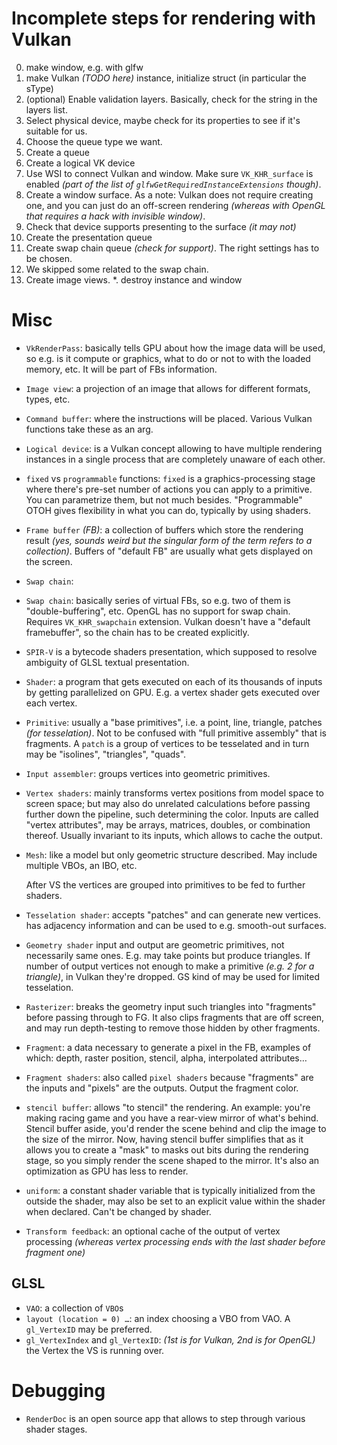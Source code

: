 # Incomplete steps for rendering with Vulkan

0. make window, e.g. with glfw
1. make Vulkan *(TODO here)* instance, initialize struct (in particular the sType)
2. (optional) Enable validation layers. Basically, check for the string in the layers list.
3. Select physical device, maybe check for its properties to see if it's suitable for us.
4. Choose the queue type we want.
5. Create a queue
6. Create a logical VK device
7. Use WSI to connect Vulkan and window. Make sure `VK_KHR_surface` is enabled *(part of the list of `glfwGetRequiredInstanceExtensions` though)*.
8. Create a window surface. As a note: Vulkan does not require creating one, and you can just do an off-screen rendering *(whereas with OpenGL that requires a hack with invisible window)*.
9. Check that device supports presenting to the surface *(it may not)*
10. Create the presentation queue
11. Create swap chain queue *(check for support)*. The right settings has to be chosen.
12. We skipped some related to the swap chain.
13. Create image views.
*. destroy instance and window

# Misc

* `VkRenderPass`: basically tells GPU about how the image data will be used, so e.g. is it compute or graphics, what to do or not to with the loaded memory, etc. It will be part of FBs information.
* `Image view`: a projection of an image that allows for different formats, types, etc.
* `Command buffer`: where the instructions will be placed. Various Vulkan functions take these as an arg.
* `Logical device`: is a Vulkan concept allowing to have multiple rendering instances in a single process that are completely unaware of each other.
* `fixed` vs `programmable` functions: `fixed` is a graphics-processing stage where there's pre-set number of actions you can apply to a primitive. You can parametrize them, but not much besides. "Programmable" OTOH gives flexibility in what you can do, typically by using shaders.
* `Frame buffer` *(FB)*: a collection of buffers which store the rendering result *(yes, sounds weird but the singular form of the term refers to a collection)*. Buffers of "default FB" are usually what gets displayed on the screen.
* `Swap chain`:
* `Swap chain`: basically series of virtual FBs, so e.g. two of them is "double-buffering", etc. OpenGL has no support for swap chain. Requires `VK_KHR_swapchain` extension. Vulkan doesn't have a "default framebuffer", so the chain has to be created explicitly.
* `SPIR-V` is a bytecode shaders presentation, which supposed to resolve ambiguity of GLSL textual presentation.
* `Shader`: a program that gets executed on each of its thousands of inputs by getting parallelized on GPU. E.g. a vertex shader gets executed over each vertex.
* `Primitive`: usually a "base primitives", i.e. a point, line, triangle, patches *(for tesselation)*. Not to be confused with "full primitive assembly" that is fragments. A `patch` is a group of vertices to be tesselated and in turn may be "isolines", "triangles", "quads".
* `Input assembler`: groups vertices into geometric primitives.
* `Vertex shaders`: mainly transforms vertex positions from model space to screen space; but may also do unrelated calculations before passing further down the pipeline, such determining the color. Inputs are called "vertex attributes", may be arrays, matrices, doubles, or combination thereof. Usually invariant to its inputs, which allows to cache the output.
* `Mesh`: like a model but only geometric structure described. May include multiple VBOs, an IBO, etc.

    After VS the vertices are grouped into primitives to be fed to further shaders.
* `Tesselation shader`: accepts "patches" and can generate new vertices. has adjacency information and can be used to e.g. smooth-out surfaces.
* `Geometry shader` input and output are geometric primitives, not necessarily same ones. E.g. may take points but produce triangles. If number of output vertices not enough to make a primitive *(e.g. 2 for a triangle)*, in Vulkan they're dropped. GS kind of may be used for limited tesselation.
* `Rasterizer`: breaks the geometry input such triangles into "fragments" before passing through to FG. It also clips fragments that are off screen, and may run depth-testing to remove those hidden by other fragments.
* `Fragment`: a data necessary to generate a pixel in the FB, examples of which: depth, raster position, stencil, alpha, interpolated attributes…
* `Fragment shaders`: also called `pixel shaders` because "fragments" are the inputs and "pixels" are the outputs. Output the fragment color.
* `stencil buffer`: allows "to stencil" the rendering. An example: you're making racing game and you have a rear-view mirror of what's behind. Stencil buffer aside, you'd render the scene behind and clip the image to the size of the mirror. Now, having stencil buffer simplifies that as it allows you to create a "mask" to masks out bits during the rendering stage, so you simply render the scene shaped to the mirror. It's also an optimization as GPU has less to render.
* `uniform`: a constant shader variable that is typically initialized from the outside the shader, may also be set to an explicit value within the shader when declared. Can't be changed by shader.
* `Transform feedback`: an optional cache of the output of vertex processing *(whereas vertex processing ends with the last shader before fragment one)*

## GLSL

* `VAO`: a collection of `VBO`s
* `layout (location = 0) …`: an index choosing a VBO from VAO. A `gl_VertexID` may be preferred.
* `gl_VertexIndex` and `gl_VertexID`: *(1st is for Vulkan, 2nd is for OpenGL)* the Vertex the VS is running over.

# Debugging

* `RenderDoc` is an open source app that allows to step through various shader stages.
